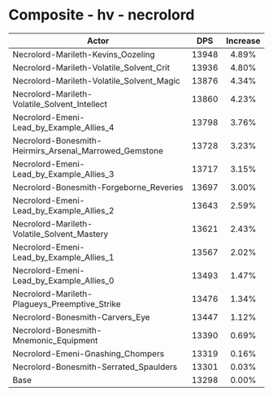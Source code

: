 # Composite - hv - necrolord
| Actor | DPS | Increase |
|---|:---:|:---:|
|Necrolord-Marileth-Kevins_Oozeling|13948|4.89%|
|Necrolord-Marileth-Volatile_Solvent_Crit|13936|4.80%|
|Necrolord-Marileth-Volatile_Solvent_Magic|13876|4.34%|
|Necrolord-Marileth-Volatile_Solvent_Intellect|13860|4.23%|
|Necrolord-Emeni-Lead_by_Example_Allies_4|13798|3.76%|
|Necrolord-Bonesmith-Heirmirs_Arsenal_Marrowed_Gemstone|13728|3.23%|
|Necrolord-Emeni-Lead_by_Example_Allies_3|13717|3.15%|
|Necrolord-Bonesmith-Forgeborne_Reveries|13697|3.00%|
|Necrolord-Emeni-Lead_by_Example_Allies_2|13643|2.59%|
|Necrolord-Marileth-Volatile_Solvent_Mastery|13621|2.43%|
|Necrolord-Emeni-Lead_by_Example_Allies_1|13567|2.02%|
|Necrolord-Emeni-Lead_by_Example_Allies_0|13493|1.47%|
|Necrolord-Marileth-Plagueys_Preemptive_Strike|13476|1.34%|
|Necrolord-Bonesmith-Carvers_Eye|13447|1.12%|
|Necrolord-Bonesmith-Mnemonic_Equipment|13390|0.69%|
|Necrolord-Emeni-Gnashing_Chompers|13319|0.16%|
|Necrolord-Bonesmith-Serrated_Spaulders|13301|0.03%|
|Base|13298|0.00%|
